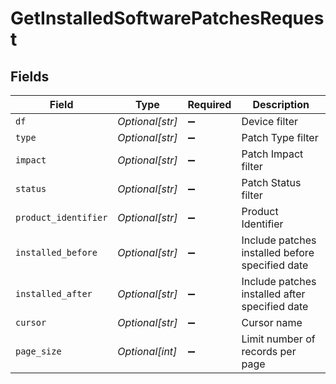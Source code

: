 # GetInstalledSoftwarePatchesRequest


## Fields

| Field                                           | Type                                            | Required                                        | Description                                     |
| ----------------------------------------------- | ----------------------------------------------- | ----------------------------------------------- | ----------------------------------------------- |
| `df`                                            | *Optional[str]*                                 | :heavy_minus_sign:                              | Device filter                                   |
| `type`                                          | *Optional[str]*                                 | :heavy_minus_sign:                              | Patch Type filter                               |
| `impact`                                        | *Optional[str]*                                 | :heavy_minus_sign:                              | Patch Impact filter                             |
| `status`                                        | *Optional[str]*                                 | :heavy_minus_sign:                              | Patch Status filter                             |
| `product_identifier`                            | *Optional[str]*                                 | :heavy_minus_sign:                              | Product Identifier                              |
| `installed_before`                              | *Optional[str]*                                 | :heavy_minus_sign:                              | Include patches installed before specified date |
| `installed_after`                               | *Optional[str]*                                 | :heavy_minus_sign:                              | Include patches installed after specified date  |
| `cursor`                                        | *Optional[str]*                                 | :heavy_minus_sign:                              | Cursor name                                     |
| `page_size`                                     | *Optional[int]*                                 | :heavy_minus_sign:                              | Limit number of records per page                |